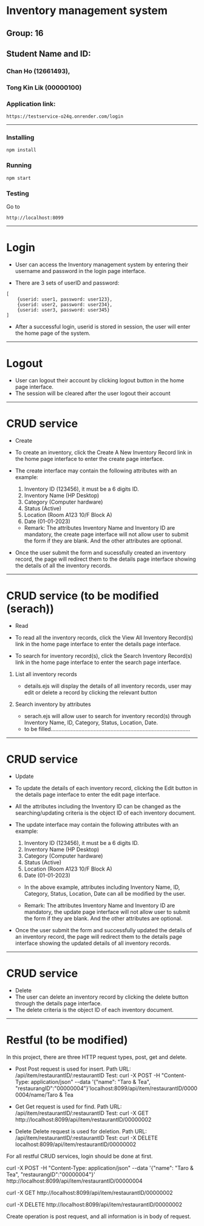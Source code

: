 # Inventory management system

## Group: 16
## Student Name and ID: 
### Chan Ho (12661493),
### Tong Kin Lik (00000100)

### Application link: 
```
https://testservice-o24q.onrender.com/login
```

********************************************
### Installing
```
npm install
```
### Running
```
npm start
```
### Testing
Go to 
```
http://localhost:8099
```

********************************************
# Login
- User can access the Inventory management system by entering their username and password in the login page interface.

- There are 3 sets of userID and password:
```
[
	{userid: user1, password: user123},
	{userid: user2, password: user234},
	{userid: user3, password: user345}
]
```
- After a successful login, userid is stored in session, the user will enter the home page of the system.

********************************************
# Logout
- User can logout their account by clicking logout button in the home page interface.
- The session will be cleared after the user logout their account

********************************************
# CRUD service
- Create

- To create an inventory, click the Create A New Inventory Record link in the home page interface to enter the create page interface.

- The create interface may contain the following attributes with an example: 
	1)	Inventory ID (123456), it must be a 6 digits ID.
	2)	Inventory Name (HP Desktop)
	3)	Category (Computer hardware)
	4)	Status (Active)
	5)	Location (Room A123 10/F Block A)
	6)	Date (01-01-2023)

    - Remark:
    The attributes Inventory Name and Inventory ID are mandatory, the create page interface will not allow user to submit the form if they are blank. And the other attributes are optional.

- Once the user submit the form and sucessfully created an inventory record, the page will redirect them to the details page interface showing the details of all the inventory records.

********************************************
# CRUD service (to be modified (serach))
- Read

- To read all the inventory records, click the View All Inventory Record(s) link in the home page interface to enter the details page interface.

- To search for inventory record(s), click the Search Inventory Record(s) link in the home page interface to enter the search page interface.

1) List all inventory records
	- details.ejs will display the details of all inventory records, user may edit or delete a record by clicking the relevant button
	

2) Search inventory by attributes
	- serach.ejs will allow user to search for inventory record(s) through Inventory Name, ID, Category, Status, Location, Date.
    - to be filled........................................................................................... 

********************************************
# CRUD service
- Update

- To update the details of each inventory record, clicking the Edit button in the details page interface to enter the edit page interface.

- All the attributes including the Inventory ID can be changed as the searching/updating criteria is the object ID of each inventory document.

- The update interface may contain the following attributes with an example: 
	1)	Inventory ID (123456), it must be a 6 digits ID.
	2)	Inventory Name (HP Desktop)
	3)	Category (Computer hardware)
	4)	Status (Active)
	5)	Location (Room A123 10/F Block A)
	6)	Date (01-01-2023)

	- In the above example, attributes including Inventory Name, ID, Category, Status, Location, Date can all be modified by the user.

    - Remark:
    The attributes Inventory Name and Inventory ID are mandatory, the update page interface will not allow user to submit the form if they are blank. And the other attributes are optional.

- Once the user submit the form and successfully updated the details of an inventory record, the page will redirect them to the details page interface showing the updated details of all inventory records.

********************************************
# CRUD service
- Delete
- The user can delete an inventory record by clicking the delete button through the details page interface.
- The delete criteria is the object ID of each inventory document.

********************************************
# Restful (to be modified)
In this project, there are three HTTP request types, post, get and delete.
- Post 
	Post request is used for insert.
	Path URL: /api/item/restaurantID/:restaurantID
	Test: curl -X POST -H "Content-Type: application/json" --data '{"name": "Taro & Tea", "restaurangID":"00000004"}'localhost:8099/api/item/restaurantID/00000004/name/Taro & Tea

- Get
	Get request is used for find.
	Path URL: /api/item/restaurantID/:restaurantID
	Test: curl -X GET http://localhost:8099/api/item/restaurantID/00000002

- Delete
	Delete request is used for deletion.
	Path URL: /api/item/restaurantID/:restaurantID
	Test: curl -X DELETE localhost:8099/api/item/restaurantID/00000002

For all restful CRUD services, login should be done at first.


curl -X POST -H "Content-Type: application/json" --data '{"name": "Taro & Tea", "restaurangID":"00000004"}' http://localhost:8099/api/item/restaurantID/00000004

curl -X GET http://localhost:8099/api/item/restaurantID/00000002

curl -X DELETE http://localhost:8099/api/item/restaurantID/00000002

Create operation is post request, and all information is in body of request.


